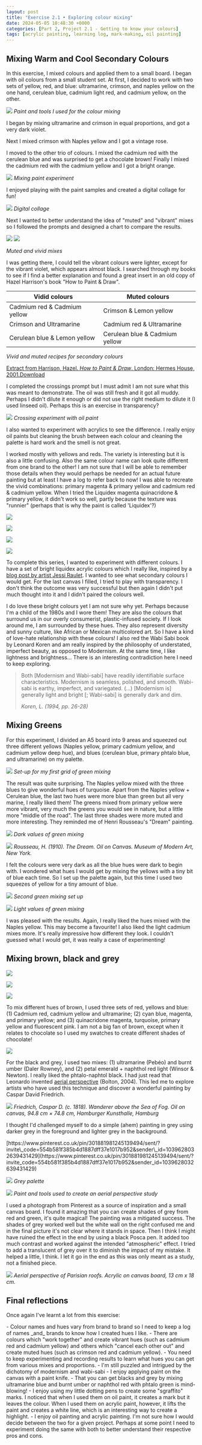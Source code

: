 ```yaml
---
layout: post
title: "Exercise 2.1 • Exploring colour mixing"
date: 2024-05-05 10:48:30 +0000
categories: [Part 2, Project 2.1 - Getting to know your colours]
tags: [acrylic painting, learning log, mark-making, oil painting]
---
```


## Mixing Warm and Cool Secondary Colours
<!-- /wp:heading --><!-- wp:paragraph -->

In this exercise, I mixed colours and applied them to a small board. I began with oil colours from a small student set. At first, I decided to work with two sets of yellow, red, and blue: ultramarine, crimson, and naples yellow on the one hand, cerulean blue, cadmium light red, and cadmium yellow, on the other.

<!-- /wp:paragraph --><!-- wp:image {"id":786,"sizeSlug":"full","linkDestination":"none","className":"is-resized"} -->
![](https://spaces.oca.ac.uk/gaellelog/wp-content/uploads/sites/5355/2024/05/Photo_2024-05-02_194555-scaled.jpeg)
_Paint and tools I used for the colour mixing_
<!-- /wp:image --><!-- wp:paragraph -->

I began by mixing ultramarine and crimson in equal proportions, and got a very dark violet.

<!-- /wp:paragraph --><!-- wp:paragraph -->

Next I mixed crimson with Naples yellow and I got a vintage rose.

<!-- /wp:paragraph --><!-- wp:paragraph -->

I moved to the other trio of colours. I mixed the cadmium red with the cerulean blue and was surprised to get a chocolate brown! Finally I mixed the cadmium red with the cadmium yellow and I got a bright orange.

<!-- /wp:paragraph --><!-- wp:image {"id":787,"sizeSlug":"full","linkDestination":"media"} -->
[![](https://spaces.oca.ac.uk/gaellelog/wp-content/uploads/sites/5355/2024/05/Untitled.png)](https://spaces.oca.ac.uk/gaellelog/wp-content/uploads/sites/5355/2024/05/Untitled.png)
_Mixing paint experiment_
<!-- /wp:image --><!-- wp:paragraph -->

I enjoyed playing with the paint samples and created a digital collage for fun!

<!-- /wp:paragraph --><!-- wp:image {"id":788,"sizeSlug":"full","linkDestination":"media"} -->
[![](https://spaces.oca.ac.uk/gaellelog/wp-content/uploads/sites/5355/2024/05/Untitled-1.png)](https://spaces.oca.ac.uk/gaellelog/wp-content/uploads/sites/5355/2024/05/Untitled-1.png)
_Digital collage_
<!-- /wp:image --><!-- wp:paragraph -->

Next I wanted to better understand the idea of "muted" and "vibrant" mixes so I followed the prompts and designed a chart to compare the results.

<!-- /wp:paragraph --><!-- wp:jetpack/image-compare {"imageBefore":{"id":789,"url":"https://spaces.oca.ac.uk/gaellelog/wp-content/uploads/sites/5355/2024/05/2024-05-04_114946-scaled.jpeg","alt":"","width":2560,"height":1863},"imageAfter":{"id":790,"url":"https://spaces.oca.ac.uk/gaellelog/wp-content/uploads/sites/5355/2024/05/2024-05-04_114916.jpeg","alt":"","width":2528,"height":1840},"caption":"Muted and vivid mixes"} -->
![](https://spaces.oca.ac.uk/gaellelog/wp-content/uploads/sites/5355/2024/05/2024-05-04_114946-scaled.jpeg) ![](https://spaces.oca.ac.uk/gaellelog/wp-content/uploads/sites/5355/2024/05/2024-05-04_114916.jpeg)

_Muted and vivid mixes_
<!-- /wp:jetpack/image-compare --><!-- wp:paragraph -->

I was getting there, I could tell the vibrant colours were lighter, except for the vibrant violet, which appears almost black. I searched through my books to see if I find a better explanation and found a great insert in an old copy of Hazel Harrison's book "How to Paint & Draw".

<!-- /wp:paragraph --><!-- wp:table -->
| Vidid colours | Muted colours |
| --- | --- |
| Cadmium red & Cadmium yellow | Crimson & Lemon yellow |
| Crimson and Ultramarine | Cadmium red & Ultramarine |
| Cerulean blue & Lemon yellow | Cerulean blue & Cadmium yellow |

_Vivid and muted recipes for secondary colours_
<!-- /wp:table --><!-- wp:file {"id":791,"href":"https://spaces.oca.ac.uk/gaellelog/wp-content/uploads/sites/5355/2024/05/Book-4-May-2024.pdf","displayPreview":true} -->
<object class="wp-block-file__embed" data="https://spaces.oca.ac.uk/gaellelog/wp-content/uploads/sites/5355/2024/05/Book-4-May-2024.pdf" type="application/pdf" style="width:100%;height:600px" aria-label="Extract from Harrison, Hazel. &lt;em&gt;How to Paint &amp; Draw&lt;/em&gt;. London: Hermes House, 2001."></object>[Extract from Harrison, Hazel.&nbsp;_How to Paint & Draw_. London: Hermes House, 2001.](https://spaces.oca.ac.uk/gaellelog/wp-content/uploads/sites/5355/2024/05/Book-4-May-2024.pdf)[Download](https://spaces.oca.ac.uk/gaellelog/wp-content/uploads/sites/5355/2024/05/Book-4-May-2024.pdf)
<!-- /wp:file --><!-- wp:paragraph -->

I completed the crossings prompt but I must admit I am not sure what this was meant to demonstrate. The oil was still fresh and it got all muddy. Perhaps I didn't dilute it enough or did not use the right medium to dilute it (I used linseed oil). Perhaps this is an exercise in transparency?

<!-- /wp:paragraph --><!-- wp:image {"id":792,"sizeSlug":"full","linkDestination":"none"} -->
![](https://spaces.oca.ac.uk/gaellelog/wp-content/uploads/sites/5355/2024/05/Photo_2024-05-04_115119-scaled.jpeg)
_Crossing experiment with oil paint_
<!-- /wp:image --><!-- wp:paragraph -->

I also wanted to experiment with acrylics to see the difference. I really enjoy oil paints but cleaning the brush between each colour and cleaning the palette is hard work and the smell is not great.

<!-- /wp:paragraph --><!-- wp:paragraph -->

I worked mostly with yellows and reds. The variety is interesting but it is also a little confusing. Also the same colour name can look quite different from one brand to the other! I am not sure that I will be able to remember those details when they would perhaps be needed for an actual future painting but at least I have a log to refer back to now! I was able to recreate the vivid combinations: primary magenta & primary yellow and cadmium red & cadmium yellow. When I tried the Liquidex magenta quinacridone & primary yellow, it didn't work so well, partly because the texture was "runnier" (perhaps that is why the paint is called 'Liquidex'?)

<!-- /wp:paragraph --><!-- wp:columns -->
<!-- wp:column {"width":"100%"} -->
<!-- wp:jetpack/tiled-gallery {"columnWidths":[["65.78552","34.21448"],["100.00000"]],"ids":[794,793,795,796]} -->

![](https://i1.wp.com/oca-wp-journals.s3.eu-west-2.amazonaws.com/wp-content/uploads/sites/5355/2024/05/Document_2024-05-04_184001.png?ssl=1)

![](https://i1.wp.com/oca-wp-journals.s3.eu-west-2.amazonaws.com/wp-content/uploads/sites/5355/2024/05/Photo_2024-05-04_184415-scaled.jpeg?ssl=1)

![](https://i2.wp.com/oca-wp-journals.s3.eu-west-2.amazonaws.com/wp-content/uploads/sites/5355/2024/05/Document_2024-05-04_184001_2.png?ssl=1)

![](https://i0.wp.com/oca-wp-journals.s3.eu-west-2.amazonaws.com/wp-content/uploads/sites/5355/2024/05/Document_2024-05-04_184001_1.png?ssl=1)

<!-- /wp:jetpack/tiled-gallery -->
<!-- /wp:column -->
<!-- /wp:columns --><!-- wp:paragraph -->

To complete this series, I wanted to experiment with different colours. I have a set of bright liquidex acrylic colours which I really like, inspired by a [blog post by artist Jessi Raulet](https://www.ettavee.com/blog/vibrant-color-mixing-with-acrylic-paint). I wanted to see what secondary colours I would get. For the last canvas I filled, I tried to play with transparency. I don't think the outcome was very successful but then again I didn't put much thought into it and I didn't paired the colours well.

<!-- /wp:paragraph --><!-- wp:paragraph -->

I do love these bright colours yet I am not sure why yet. Perhaps because I'm a child of the 1980s and I wore them! They are also the colours that surround us in our overly consumerist, plastic-infused society. If I look around me, I am surrounded by these hues. They also represent diversity and sunny culture, like African or Mexican multicolored art. So I have a kind of love-hate relationship with these colours! I also red the Wabi Sabi book by Leonard Koren and am really inspired by the philosophy of understated, imperfect beauty, as opposed to Modernism. At the same time, I like lightness and brightness... There is an interesting contradiction here I need to keep exploring.

<!-- /wp:paragraph --><!-- wp:quote -->

> <!-- wp:paragraph -->
> 
> Both [Modernism and Wabi-sabi] have readily identifiable surface characteristics. Modernism is seamless, polished, and smooth. Wabi-sabi is earthy, imperfect, and variegated. (...) [Modernism is] generally light and bright [; Wabi-sabi] is generally dark and dim.
> 
> <!-- /wp:paragraph --><cite>Koren, L. (1994, pp. 26-28)</cite>

<!-- /wp:quote --><!-- wp:heading {"className":"wp-block-heading"} -->
## Mixing Greens
<!-- /wp:heading --><!-- wp:paragraph -->

For this experiment, I divided an A5 board into 9 areas and squeezed out three different yellows (Naples yellow, primary cadmium yellow, and cadmium yellow deep hue), and blues (cerulean blue, primary phtalo blue, and ultramarine) on my palette.

<!-- /wp:paragraph --><!-- wp:image {"id":798,"sizeSlug":"full","linkDestination":"none"} -->
![](https://spaces.oca.ac.uk/gaellelog/wp-content/uploads/sites/5355/2024/05/IMG_4683-scaled.jpeg)
_Set-up for my first grid of green mixing_
<!-- /wp:image --><!-- wp:paragraph -->

The result was quite surprising. The Naples yellow mixed with the three blues to give wonderful hues of turquoise. Apart from the Naples yellow + Cerulean blue, the last two hues were more blue than green but all very marine, I really liked them! The greens mixed from primary yellow were more vibrant, very much the greens you would see in nature, but a little more "middle of the road". The last three shades were more muted and more interesting. They reminded me of Henri Rousseau's "Dream" painting.

<!-- /wp:paragraph --><!-- wp:image {"id":799,"sizeSlug":"full","linkDestination":"media"} -->
[![](https://spaces.oca.ac.uk/gaellelog/wp-content/uploads/sites/5355/2024/05/Photo_2024-05-05_104437-scaled.jpeg)](https://spaces.oca.ac.uk/gaellelog/wp-content/uploads/sites/5355/2024/05/Photo_2024-05-05_104437-scaled.jpeg)
_Dark values of green mixing_
<!-- /wp:image --><!-- wp:image {"sizeSlug":"large"} -->
![](https://upload.wikimedia.org/wikipedia/commons/e/eb/Henri_Rousseau_-_Le_R%C3%AAve_-_Google_Art_Project.jpg)
_Rousseau, H. (1910). The Dream. Oil on Canvas. Museum of Modern Art, New York._
<!-- /wp:image --><!-- wp:paragraph -->

I felt the colours were very dark as all the blue hues were dark to begin with. I wondered what hues I would get by mixing the yellows with a tiny bit of blue each time. So I set up the palette again, but this time I used two squeezes of yellow for a tiny amount of blue.

<!-- /wp:paragraph --><!-- wp:image {"id":801,"sizeSlug":"large"} -->
![](https://spaces.oca.ac.uk/gaellelog/wp-content/uploads/sites/5355/2024/05/img_4684.jpg)
_Second green mixing set up_
<!-- /wp:image --><!-- wp:image {"id":803,"sizeSlug":"large","linkDestination":"media"} -->
[![](https://spaces.oca.ac.uk/gaellelog/wp-content/uploads/sites/5355/2024/05/photo_2024-05-05_104205-1.jpg)](https://spaces.oca.ac.uk/gaellelog/wp-content/uploads/sites/5355/2024/05/photo_2024-05-05_104205-1.jpg)
_Light values of green mixing_
<!-- /wp:image --><!-- wp:paragraph -->

I was pleased with the results. Again, I really liked the hues mixed with the Naples yellow. This may become a favourite! I also liked the light cadmium mixes more. It's really impressive how different they look. I couldn't guessed what I would get, it was really a case of experimenting!

<!-- /wp:paragraph --><!-- wp:heading -->
## Mixing brown, black and grey
<!-- /wp:heading --><!-- wp:jetpack/tiled-gallery {"className":"is-style-columns","columnWidths":[["30.01011","39.97977","30.01011"]],"ids":[813,814,815]} -->

![](https://i1.wp.com/oca-wp-journals.s3.eu-west-2.amazonaws.com/wp-content/uploads/sites/5355/2024/05/IMG_4690-scaled-e1714994609951.jpeg?ssl=1)

![](https://i1.wp.com/oca-wp-journals.s3.eu-west-2.amazonaws.com/wp-content/uploads/sites/5355/2024/05/IMG_4691-scaled.jpeg?ssl=1)

![](https://i2.wp.com/oca-wp-journals.s3.eu-west-2.amazonaws.com/wp-content/uploads/sites/5355/2024/05/IMG_4692-scaled.jpeg?ssl=1)

<!-- /wp:jetpack/tiled-gallery --><!-- wp:paragraph -->

To mix different hues of brown, I used three sets of red, yellows and blue: (1) Cadmium red, cadmium yellow and ultramarine; (2) cyan blue, magenta, and primary yellow; and (3) quinacridone magenta, turquoise, primary yellow and fluorescent pink. I am not a big fan of brown, except when it relates to chocolate so I used my swatches to create different shades of chocolate!

<!-- /wp:paragraph --><!-- wp:image {"id":816,"sizeSlug":"full","linkDestination":"none"} -->
![](https://spaces.oca.ac.uk/gaellelog/wp-content/uploads/sites/5355/2024/05/Document_2024-05-06_123056-scaled.jpeg)
<!-- /wp:image --><!-- wp:paragraph -->

For the black and grey, I used two mixes: (1) ultramarine (Pebéo) and burnt umber (Daler Rowney), and (2) petal emerald + naphthol red light (Winsor & Newton). I really liked the phtalo-naphtol black. I had just read that Leonardo invented [aerial perspective](https://en.wikipedia.org/wiki/Aerial_perspective) (Bolton, 2004). This led me to explore artists who have used this technique and discover a wonderful painting by Caspar David Friedrich.

<!-- /wp:paragraph --><!-- wp:image {"sizeSlug":"large"} -->
![](https://upload.wikimedia.org/wikipedia/commons/a/af/Caspar_David_Friedrich_-_Wanderer_above_the_Sea_of_Fog.jpeg)
_Friedrich, Caspar D. (c. 1818). Wanderer above the Sea of Fog. Oil on canvas, 94.8 cm × 74.8 cm, Hamburger Kunsthalle, Hamburg_
<!-- /wp:image --><!-- wp:paragraph -->

I thought I'd challenged myself to do a simple (ahem) painting in grey using darker grey in the foreground and lighter grey in the background.

<!-- /wp:paragraph --><!-- wp:group {"layout":{"type":"flex","flexWrap":"wrap","justifyContent":"center"}} -->
<!-- wp:jetpack/pinterest {"url":"https://www.pinterest.co.uk/pin/301881981245139494/sent/?invite_code=554b581f385b4d1887dff37e1017b952\u0026sender_id=1039628032639431429"} -->[https://www.pinterest.co.uk/pin/301881981245139494/sent/?invite\_code=554b581f385b4d1887dff37e1017b952&sender\_id=1039628032639431429](https://www.pinterest.co.uk/pin/301881981245139494/sent/?invite_code=554b581f385b4d1887dff37e1017b952&sender_id=1039628032639431429)<!-- /wp:jetpack/pinterest --><!-- wp:image {"id":817,"width":-137,"height":-182,"sizeSlug":"full","linkDestination":"none","className":"is-style-default"} -->
![](https://spaces.oca.ac.uk/gaellelog/wp-content/uploads/sites/5355/2024/05/IMG_4695-scaled.jpeg)
_Grey palette_
<!-- /wp:image --><!-- wp:image {"id":819,"sizeSlug":"full","linkDestination":"none"} -->
![](https://spaces.oca.ac.uk/gaellelog/wp-content/uploads/sites/5355/2024/05/Photo_2024-05-06_121110-1-scaled.jpeg)
_Paint and tools used to create an aerial perspective study_
<!-- /wp:image -->
<!-- /wp:group --><!-- wp:paragraph -->

I used a photograph from Pinterest as a source of inspiration and a small canvas board. I found it amazing that you can create shades of grey from red and green, it's quite magical! The painting was a mitigated success. The shades of grey worked well but the white wall on the right confused me and in the final picture it's not clear where it stands in space. Then I think I might have ruined the effect in the end by using a black Posca pen. It added too much contrast and worked against the intended "atmospheric" effect. I tried to add a translucent of grey over it to diminish the impact of my mistake. It helped a little, I think. I let it go in the end as this was only meant as a study, not a finished piece.

<!-- /wp:paragraph --><!-- wp:image {"id":820,"sizeSlug":"full","linkDestination":"media"} -->
[![](https://spaces.oca.ac.uk/gaellelog/wp-content/uploads/sites/5355/2024/05/Photo_2024-05-06_121138-scaled.jpeg)](https://spaces.oca.ac.uk/gaellelog/wp-content/uploads/sites/5355/2024/05/Photo_2024-05-06_121138-scaled.jpeg)
_Aerial perspective of Parisian roofs. Acrylic on canvas board, 13 cm x 18 cm._
<!-- /wp:image --><!-- wp:heading {"className":"wp-block-heading"} -->
## Final reflections
<!-- /wp:heading --><!-- wp:paragraph -->

Once again I've learnt a lot from this exercise:

<!-- /wp:paragraph --><!-- wp:list -->
<!-- wp:list-item -->- Colour names and hues vary from brand to brand so I need to keep a log of names _and_ brands to know how I created hues I like.
<!-- /wp:list-item --><!-- wp:list-item -->- There are colours which "work together" and create vibrant hues (such as cadmium red and cadmium yellow) and others which "cancel each other out" and create muted hues (such as crimson red and cadmium yellow).
<!-- /wp:list-item --><!-- wp:list-item -->- You need to keep experimenting and recording results to learn what hues you can get from various mixes and proportions. 
<!-- /wp:list-item --><!-- wp:list-item -->- I'm still puzzled and intrigued by the dichotomy of modernism and wabi-sabi
<!-- /wp:list-item --><!-- wp:list-item -->- I enjoy applying paint on the canvas with a paint knife.
<!-- /wp:list-item --><!-- wp:list-item -->- That you can get blacks and grey by mixing ultramarine blue and burnt umber or naphthol red with phtalo green is mind-blowing! 
<!-- /wp:list-item --><!-- wp:list-item -->- I enjoy using my little dotting pens to create some "sgraffito" marks. I noticed that when I used them on oil paint, it creates a mark but it leaves the colour. When I used them on acrylic paint, however, it lifts the paint and creates a white line, which is an interesting way to create a highlight.
<!-- /wp:list-item --><!-- wp:list-item -->- I enjoy oil painting and acrylic painting. I'm not sure how I would decide between the two for a given project. Perhaps at some point I need to experiment doing the same with both to better understand their respective pros and cons. 
<!-- /wp:list-item -->
<!-- /wp:list --><!-- wp:paragraph -->

<!-- /wp:paragraph -->